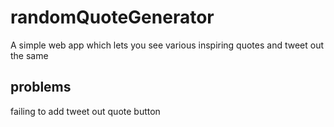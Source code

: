 # randomQuoteGenerator
A simple web app which lets you see various  inspiring quotes and tweet out the same

## problems
failing to add tweet out quote button